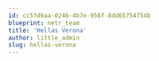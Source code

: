 ```yaml
---
id: cc5fd6aa-0246-4b7e-956f-8dd65754754b
blueprint: netr_team
title: 'Hellas Verona'
author: little_admin
slug: hellas-verona
---
```

